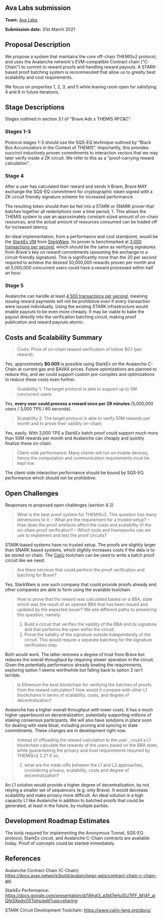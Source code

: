 ## Ava Labs submission

**Team:** [Ava Labs](https://avalabs.org)

**Submission date:** 31st March 2021

## Proposal Description

We propose a system that maintains the core off-chain THEMISv2 protocol, and uses the Avalanche network's EVM-compatible Contract chain ("C-Chain") to commit to reward proofs and handling reward payouts. A STARK-based proof batching system is recommended that allow us to greatly beat scalability and cost requirements.

We focus on properties 1, 2, 3, and 5 while leaving room open for satisfying 4 and 6 in future iterations.

## Stage Descriptions

Stages outlined in section 3.1 of "Brave Ads x THEMIS RFC&C".

### Stages 1-3

Protocol stages 1-3  should use the SQS-EQ technique outlined by "Black Box Accumulators in the Context of THEMIS". Importantly, this provides succinct inductively proven commitments to interaction vectors that we may later verify inside a ZK circuit. We refer to this as a "proof-carrying reward calculation".

### Stage 4

After a user has calculated their reward and sends it Brave, Brave MAY exchange the SQS-EQ commitment for cryptographic token signed with a ZK circuit friendly signature scheme for increased performance.

The resulting token should then be fed into a STARK or SNARK prover that batches together all redemptions over a time period, `T`. This allows the THEMIS system to use an approximately constant-sized amount of on-chain resources, and the actual amount of resources consumed can be traded off for increased latency.

An ideal implementation, from a performance and cost standpoint, would be the [StarkEx VM](https://starkware.co/product/starkex/) from [StarkWare](https://starkware.co). Its prover is benchmarked at [3,000 transactions per second](https://docs.google.com/presentation/d/1Ahgt3_a3td7eHulSU7lFF_M14F_ajQfeSXpdyO5Tohs/edit?usp=sharing), which should be the same as verifying signatures from Brave's key on reward commitments (assuming the exchange to a circuit-friendly signature). This is significantly more than the 20 per second required to achieve the desired 50,000,000 rewards proven per month and all 5,000,000 concurrent users could have a reward processed within half an hour.

### Stage 5

Avalanche can handle at least [4,500 transactions per second](https://www.avalabs.org/why-avalanche), meaning issuing reward payments will not be prohibitive even if every transaction were issued individually. Using the existing STARK infrastructure would enable payouts to be even more cheaply. It may be viable to bake the payout directly into the verification batching circuit, making proof publication and reward payouts atomic.

## Costs and Scalability Summary

> Costs: Price of on-chain reward verification of below $0.1 (per reward);

Yes, approximately **$0.005** is possible using StarkEx on the Avalanche C-Chain at current gas and $AVAX prices. Future optimizations are planned to reduce this, and we could support custom pre-compiles and optimizations to reduce these costs even further.

> Scalability 1: The target protocol is able to support up to 5M concurrent
users

Yes, **every user could process a reward once per 28 minutes** (5,000,000 users / 3,000 TPS / 60 seconds).

> Scalability 2: The target protocol is able to verify 50M rewards per month
and to prove their validity on-chain;

Yes, easily. With 3,000 TPS a StarkEx batch proof could support much more than 50M rewards per month and Avalanche can cheaply and quickly finalize these on-chain.


> Client-side performance: Many clients will run on mobile devices, hence the
computation and communication requirements must be kept low.

The client-side interaction performance should be bound by SQS-EQ performance which should not be prohibitive.

## Open Challenges

Responses to proposed open challenges (section 4.2)

> What is the best proof system for THEMISv2. This question has many
dimensions to it:
– What are the requirement for a trusted setup?
– How does the proof artefacts affect the costs and scalability of the
on-chain proof verification?
– Which tools and frameworks can we use to implement and test the
proof circuits?

STARK-based systems have no trusted setup. The proofs are slightly larger than SNARK based systems, which slightly increases costs if the data is to be stored on chain. The [Cairo](https://www.cairo-lang.org) toolchain can be used to write a batch proof circuit like we need.

> Are there services that could perform the proof verification and batching
for Brave?

Yes, StarkWare is one such company that could provide proofs already and other companies are able to form using the available toolchain.

> How to prove that the reward was calculated based on a BBA, state which
was the result of an opened BBA that has been issued and updated by
the expected issuer? We see different paths to answering this question,
namely:
> 1. Build a circuit that verifies the validity of the BBA and its signature
and that performs the open within the circuit.
> 2. Prove the validity of the signature outside independently of the circuit. This would require a separate batching for the signature verification step.

Both would work. The latter removes a degree of trust from Brave but reduces the overall throughput by requiring slower operation in the circuit. Given the potentially performance already beating the requirements, exploring option 1 seems worthwhile but falling back to option 2 isn't terrible.


> Is Ethereum the best blockchain for verifying the batches of proofs from
the reward calculation? How would it compare with other L1 blockchains
in terms of scalability, costs, and degree of decentralization?

Avalanche has a higher overall throughput with lower costs. It has a much higher upperbound on decentralization, potentially supporting millions of staking consensus participants. We will also have solutions in place soon for dealing with state bloat, including pruning and syncing to state commitments. These changes are in development right now.


> Instead of offloading the reward calculation to the user , could a L1
blockchain calculate the rewards of the users based on the BBA state,
while guaranteeing the privacy and trust requirements required by
THEMISv2 2.2? If so,
> 1. what are the trade-offs between the L1 and L2 approaches, considering privacy, scalability, costs and degree of decentralization?

An L1 solution would provide a higher degree of decentralization, by not relying a smaller set of sequencers (e.g. only Brave). It would decrease scalability and make privacy more difficult. An ideal solution is a high capacity L1 like Avalanche in addition to batched proofs that could be generated, at least in the future, by multiple parties.

## Development Roadmap Estimates

The tools required for implementing the Anonymous Tunnel, SQS-EQ protocol, StarkEx circuit, and Avalanche C-Chain contracts are available today. Proof of concepts could be started immediately.

## References

Avalanche Contract Chain (C-Chain): https://docs.avax.network/build/avalanchego-apis/contract-chain-c-chain-api

StarkEx Performance: https://docs.google.com/presentation/d/1Ahgt3_a3td7eHulSU7lFF_M14F_ajQfeSXpdyO5Tohs/edit?usp=sharing

STARK Circuit Development Toolchain: https://www.cairo-lang.org/docs/